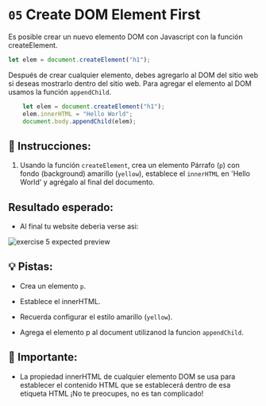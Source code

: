 # `05` Create DOM Element First

Es posible crear un nuevo elemento DOM con Javascript con la función createElement.

```js
let elem = document.createElement("h1");
```

Después de crear cualquier elemento, debes agregarlo al DOM del sitio web si deseas mostrarlo dentro del sitio web. Para agregar el elemento al DOM usamos la función `appendChild`.

```js
    let elem = document.createElement("h1");
    elem.innerHTML = "Hello World";
    document.body.appendChild(elem);
```

## 📝 Instrucciones:

1. Usando la función `createElement`, crea un elemento Párrafo (`p`) con fondo (background) amarillo (`yellow`), establece el `innerHTML` en 'Hello World' y agrégalo al final del documento.

## Resultado esperado:

+ Al final tu website deberia verse asi:

![exercise 5 expected preview](../../.learn/assets/05.png)

## 💡 Pistas:

+ Crea un elemento `p`.

+ Establece el innerHTML.

+ Recuerda configurar el estilo amarillo (`yellow`).

+ Agrega el elemento p al document utilizanod la funcion `appendChild`.

## 🔎 Importante:

+ La propiedad innerHTML de cualquier elemento DOM se usa para establecer el contenido HTML que se establecerá dentro de esa etiqueta HTML ¡No te preocupes, no es tan complicado!